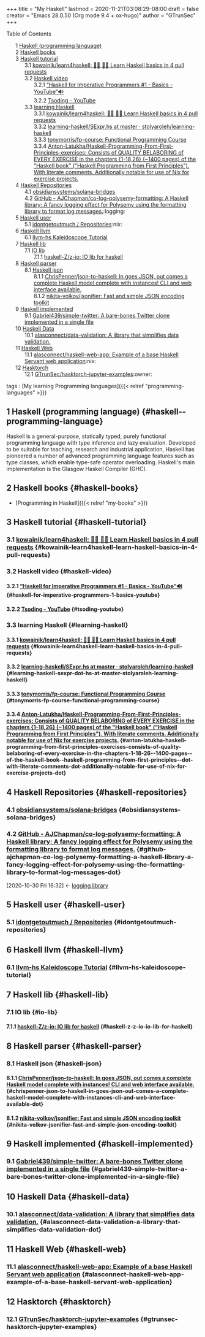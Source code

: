 +++
title = "My Haskell"
lastmod = 2020-11-21T03:08:29-08:00
draft = false
creator = "Emacs 28.0.50 (Org mode 9.4 + ox-hugo)"
author = "GTrunSec"
+++

<style>
  .ox-hugo-toc ul {
    list-style: none;
  }
</style>
<div class="ox-hugo-toc toc">
<div></div>

<div class="heading">Table of Contents</div>

- <span class="section-num">1</span> [Haskell (programming language)](#haskell--programming-language)
- <span class="section-num">2</span> [Haskell books](#haskell-books)
- <span class="section-num">3</span> [Haskell tutorial](#haskell-tutorial)
    - <span class="section-num">3.1</span> [kowainik/learn4haskell: 👩‍🏫 👨‍🏫 Learn Haskell basics in 4 pull requests](#kowainik-learn4haskell-learn-haskell-basics-in-4-pull-requests)
    - <span class="section-num">3.2</span> [Haskell video](#haskell-video)
        - <span class="section-num">3.2.1</span> [“Haskell for Imperative Programmers #1 - Basics - YouTube”🔊](#haskell-for-imperative-programmers-1-basics-youtube)
        - <span class="section-num">3.2.2</span> [Tsoding - YouTube](#tsoding-youtube)
    - <span class="section-num">3.3</span> [learning Haskell](#learning-haskell)
        - <span class="section-num">3.3.1</span> [kowainik/learn4haskell: 👩‍🏫 👨‍🏫 Learn Haskell basics in 4 pull requests](#kowainik-learn4haskell-learn-haskell-basics-in-4-pull-requests)
        - <span class="section-num">3.3.2</span> [learning-haskell/SExpr.hs at master · stolyaroleh/learning-haskell](#learning-haskell-sexpr-dot-hs-at-master-stolyaroleh-learning-haskell)
        - <span class="section-num">3.3.3</span> [tonymorris/fp-course: Functional Programming Course](#tonymorris-fp-course-functional-programming-course)
        - <span class="section-num">3.3.4</span> [Anton-Latukha/Haskell-Programming-From-First-Principles-exercises: Consists of QUALITY BELABORING of EVERY EXERCISE in the chapters {1-18,26} (~1400 pages) of the "Haskell book" ("Haskell Programming from First Principles"). With literate comments. Additionally notable for use of Nix for exercise projects.](#anton-latukha-haskell-programming-from-first-principles-exercises-consists-of-quality-belaboring-of-every-exercise-in-the-chapters-1-18-26--1400-pages--of-the-haskell-book--haskell-programming-from-first-principles--dot-with-literate-comments-dot-additionally-notable-for-use-of-nix-for-exercise-projects-dot)
- <span class="section-num">4</span> [Haskell Repositories](#haskell-repositories)
    - <span class="section-num">4.1</span> [obsidiansystems/solana-bridges](#obsidiansystems-solana-bridges)
    - <span class="section-num">4.2</span> [GitHub - AJChapman/co-log-polysemy-formatting: A Haskell library: A fancy logging effect for Polysemy using the formatting library to format log messages.](#github-ajchapman-co-log-polysemy-formatting-a-haskell-library-a-fancy-logging-effect-for-polysemy-using-the-formatting-library-to-format-log-messages-dot):logging:
- <span class="section-num">5</span> [Haskell user](#haskell-user)
    - <span class="section-num">5.1</span> [idontgetoutmuch / Repositories](#idontgetoutmuch-repositories):nix:
- <span class="section-num">6</span> [Haskell llvm](#haskell-llvm)
    - <span class="section-num">6.1</span> [llvm-hs Kaleidoscope Tutorial](#llvm-hs-kaleidoscope-tutorial)
- <span class="section-num">7</span> [Haskell lib](#haskell-lib)
    - <span class="section-num">7.1</span> [IO lib](#io-lib)
        - <span class="section-num">7.1.1</span> [haskell-Z/z-io: IO lib for haskell](#haskell-z-z-io-io-lib-for-haskell)
- <span class="section-num">8</span> [Haskell parser](#haskell-parser)
    - <span class="section-num">8.1</span> [Haskell json](#haskell-json)
        - <span class="section-num">8.1.1</span> [ChrisPenner/json-to-haskell: In goes JSON, out comes a complete Haskell model complete with instances! CLI and web interface available.](#chrispenner-json-to-haskell-in-goes-json-out-comes-a-complete-haskell-model-complete-with-instances-cli-and-web-interface-available-dot)
        - <span class="section-num">8.1.2</span> [nikita-volkov/jsonifier: Fast and simple JSON encoding toolkit](#nikita-volkov-jsonifier-fast-and-simple-json-encoding-toolkit)
- <span class="section-num">9</span> [Haskell implemented](#haskell-implemented)
    - <span class="section-num">9.1</span> [Gabriel439/simple-twitter: A bare-bones Twitter clone implemented in a single file](#gabriel439-simple-twitter-a-bare-bones-twitter-clone-implemented-in-a-single-file)
- <span class="section-num">10</span> [Haskell Data](#haskell-data)
    - <span class="section-num">10.1</span> [alasconnect/data-validation: A library that simplifies data validation.](#alasconnect-data-validation-a-library-that-simplifies-data-validation-dot)
- <span class="section-num">11</span> [Haskell Web](#haskell-web)
    - <span class="section-num">11.1</span> [alasconnect/haskell-web-app: Example of a base Haskell Servant web application](#alasconnect-haskell-web-app-example-of-a-base-haskell-servant-web-application):nix:
- <span class="section-num">12</span> [Hasktorch](#hasktorch)
    - <span class="section-num">12.1</span> [GTrunSec/hasktorch-jupyter-examples](#gtrunsec-hasktorch-jupyter-examples):owner:

</div>
<!--endtoc-->

tags
: [My learning Programming languages]({{< relref "programming-languages" >}})


## <span class="section-num">1</span> Haskell (programming language) {#haskell--programming-language}

Haskell is a general-purpose, statically typed, purely functional programming language with type inference and lazy evaluation. Developed to be suitable for teaching, research and industrial application, Haskell has pioneered a number of advanced programming language features such as type classes, which enable type-safe operator overloading. Haskell's main implementation is the Glasgow Haskell Compiler (GHC).


## <span class="section-num">2</span> Haskell books {#haskell-books}

-   [Programming in Haskell]({{< relref "my-books" >}})


## <span class="section-num">3</span> Haskell tutorial {#haskell-tutorial}


### <span class="section-num">3.1</span> [kowainik/learn4haskell: 👩‍🏫 👨‍🏫 Learn Haskell basics in 4 pull requests](https://github.com/kowainik/learn4haskell) {#kowainik-learn4haskell-learn-haskell-basics-in-4-pull-requests}


### <span class="section-num">3.2</span> Haskell video {#haskell-video}


#### <span class="section-num">3.2.1</span> [“Haskell for Imperative Programmers #1 - Basics - YouTube”🔊](https://www.youtube.com/watch?v=Vgu82wiiZ90&list=PLe7Ei6viL6jGp1Rfu0dil1JH1SHk9bgDV) {#haskell-for-imperative-programmers-1-basics-youtube}


#### <span class="section-num">3.2.2</span> [Tsoding - YouTube](https://www.youtube.com/c/Tsoding/playlists) {#tsoding-youtube}


### <span class="section-num">3.3</span> learning Haskell {#learning-haskell}


#### <span class="section-num">3.3.1</span> [kowainik/learn4haskell: 👩‍🏫 👨‍🏫 Learn Haskell basics in 4 pull requests](https://github.com/kowainik/learn4haskell) {#kowainik-learn4haskell-learn-haskell-basics-in-4-pull-requests}


#### <span class="section-num">3.3.2</span> [learning-haskell/SExpr.hs at master · stolyaroleh/learning-haskell](https://github.com/stolyaroleh/learning-haskell/blob/master/cis-194/src/Hw11/SExpr.hs) {#learning-haskell-sexpr-dot-hs-at-master-stolyaroleh-learning-haskell}


#### <span class="section-num">3.3.3</span> [tonymorris/fp-course: Functional Programming Course](https://github.com/tonymorris/fp-course) {#tonymorris-fp-course-functional-programming-course}


#### <span class="section-num">3.3.4</span> [Anton-Latukha/Haskell-Programming-From-First-Principles-exercises: Consists of QUALITY BELABORING of EVERY EXERCISE in the chapters {1-18,26} (~1400 pages) of the "Haskell book" ("Haskell Programming from First Principles"). With literate comments. Additionally notable for use of Nix for exercise projects.](https://github.com/Anton-Latukha/Haskell-Programming-From-First-Principles-exercises) {#anton-latukha-haskell-programming-from-first-principles-exercises-consists-of-quality-belaboring-of-every-exercise-in-the-chapters-1-18-26--1400-pages--of-the-haskell-book--haskell-programming-from-first-principles--dot-with-literate-comments-dot-additionally-notable-for-use-of-nix-for-exercise-projects-dot}


## <span class="section-num">4</span> Haskell Repositories {#haskell-repositories}


### <span class="section-num">4.1</span> [obsidiansystems/solana-bridges](https://github.com/obsidiansystems/solana-bridges) {#obsidiansystems-solana-bridges}


### <span class="section-num">4.2</span> [GitHub - AJChapman/co-log-polysemy-formatting: A Haskell library: A fancy logging effect for Polysemy using the formatting library to format log messages.](https://github.com/AJChapman/co-log-polysemy-formatting) {#github-ajchapman-co-log-polysemy-formatting-a-haskell-library-a-fancy-logging-effect-for-polysemy-using-the-formatting-library-to-format-log-messages-dot}

<span class="timestamp-wrapper"><span class="timestamp">[2020-10-30 Fri 16:32] </span></span> <- [logging library](logging_parser.md)


## <span class="section-num">5</span> Haskell user {#haskell-user}


### <span class="section-num">5.1</span> [idontgetoutmuch / Repositories](https://github.com/idontgetoutmuch?tab=repositories) {#idontgetoutmuch-repositories}


## <span class="section-num">6</span> Haskell llvm {#haskell-llvm}


### <span class="section-num">6.1</span> [llvm-hs Kaleidoscope Tutorial](https://lukelau.me/kaleidoscope/) {#llvm-hs-kaleidoscope-tutorial}


## <span class="section-num">7</span> Haskell lib {#haskell-lib}


### <span class="section-num">7.1</span> IO lib {#io-lib}


#### <span class="section-num">7.1.1</span> [haskell-Z/z-io: IO lib for haskell](https://github.com/haskell-Z/z-io) {#haskell-z-z-io-io-lib-for-haskell}


## <span class="section-num">8</span> Haskell parser {#haskell-parser}


### <span class="section-num">8.1</span> Haskell json {#haskell-json}


#### <span class="section-num">8.1.1</span> [ChrisPenner/json-to-haskell: In goes JSON, out comes a complete Haskell model complete with instances! CLI and web interface available.](https://github.com/ChrisPenner/json-to-haskell) {#chrispenner-json-to-haskell-in-goes-json-out-comes-a-complete-haskell-model-complete-with-instances-cli-and-web-interface-available-dot}


#### <span class="section-num">8.1.2</span> [nikita-volkov/jsonifier: Fast and simple JSON encoding toolkit](https://github.com/nikita-volkov/jsonifier) {#nikita-volkov-jsonifier-fast-and-simple-json-encoding-toolkit}


## <span class="section-num">9</span> Haskell implemented {#haskell-implemented}


### <span class="section-num">9.1</span> [Gabriel439/simple-twitter: A bare-bones Twitter clone implemented in a single file](https://github.com/Gabriel439/simple-twitter) {#gabriel439-simple-twitter-a-bare-bones-twitter-clone-implemented-in-a-single-file}


## <span class="section-num">10</span> Haskell Data {#haskell-data}


### <span class="section-num">10.1</span> [alasconnect/data-validation: A library that simplifies data validation.](https://github.com/alasconnect/data-validation) {#alasconnect-data-validation-a-library-that-simplifies-data-validation-dot}


## <span class="section-num">11</span> Haskell Web {#haskell-web}


### <span class="section-num">11.1</span> [alasconnect/haskell-web-app: Example of a base Haskell Servant web application](https://github.com/alasconnect/haskell-web-app) {#alasconnect-haskell-web-app-example-of-a-base-haskell-servant-web-application}


## <span class="section-num">12</span> Hasktorch {#hasktorch}


### <span class="section-num">12.1</span> [GTrunSec/hasktorch-jupyter-examples](https://github.com/GTrunSec/hasktorch-jupyter-examples) {#gtrunsec-hasktorch-jupyter-examples}
